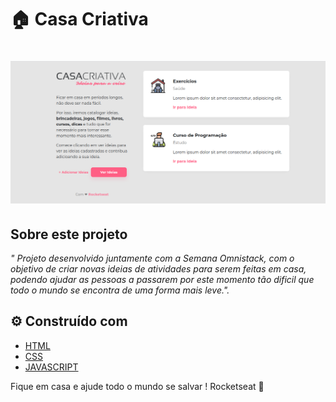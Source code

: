 # 🏠 Casa Criativa

<h1 align="center">
  
  <img src="./public/casa_criativa.png">
  
</h1>  


## Sobre este projeto

_" Projeto desenvolvido juntamente com a Semana Omnistack, com o objetivo de criar novas ideias de atividades para serem feitas em casa, podendo ajudar as pessoas a passarem por este momento tão dificil que todo o mundo se encontra de uma forma mais leve."._



## ⚙️ Construído com

- [HTML](https://www.w3schools.com/html/)
- [CSS](https://www.w3schools.com/css/)
- [JAVASCRIPT](https://www.w3schools.com/js/)

Fique em casa e ajude todo o mundo se salvar !
Rocketseat 💜

